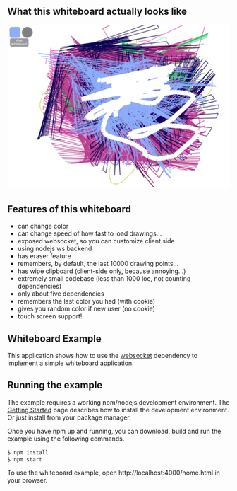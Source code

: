 ## What this whiteboard actually looks like

![png](screenshots/screenshot.png)

## Features of this whiteboard
- can change color
- can change speed of how fast to load drawings...
- exposed websocket, so you can customize client side
- using nodejs ws backend
- has eraser feature
- remembers, by default, the last 10000 drawing points...
- has wipe clipboard (client-side only, because annoying...)
- extremely small codebase (less than 1000 loc, not counting dependencies)
- only about five dependencies
- remembers the last color you had (with cookie)
- gives you random color if new user (no cookie)
- touch screen support!

## Whiteboard Example

This application shows how to use the
[websocket](https://www.npmjs.com/package/ws) dependency to implement a simple
whiteboard application.

## Running the example

The example requires a working npm/nodejs development environment. The [Getting 
Started](https://docs.npmjs.com/downloading-and-installing-node-js-and-npm) page describes how to install the
development environment. Or just install from your package manager.

Once you have npm up and running, you can download, build and run the example
using the following commands.

    $ npm install
    $ npm start

To use the whiteboard example, open http://localhost:4000/home.html in your browser.
